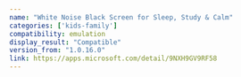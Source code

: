 ```yaml
---
name: "White Noise Black Screen for Sleep, Study & Calm"
categories: ['kids-family']
compatibility: emulation
display_result: "Compatible"
version_from: "1.0.16.0"
link: https://apps.microsoft.com/detail/9NXH9GV9RF58
---
```

